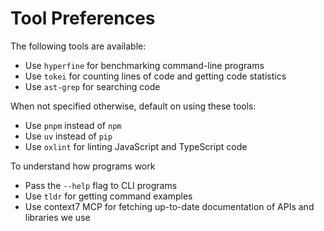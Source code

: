 # Tool Preferences

The following tools are available:

- Use `hyperfine` for benchmarking command-line programs
- Use `tokei` for counting lines of code and getting code statistics
- Use `ast-grep` for searching code

When not specified otherwise, default on using these tools:

- Use `pnpm` instead of `npm`
- Use `uv` instead of `pip`
- Use `oxlint` for linting JavaScript and TypeScript code

To understand how programs work
- Pass the `--help` flag to CLI programs
- Use `tldr` for getting command examples
- Use context7 MCP for fetching up-to-date documentation of APIs and libraries we use
